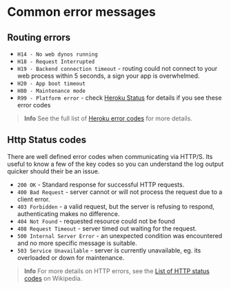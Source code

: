# Common error messages 

## Routing errors 
  * `H14 - No web dynos running`
  * `H18 - Request Interrupted`
  * `H19 - Backend connection timeout` - routing could not connect to your web process within 5 seconds, a sign your app is overwhelmed.
  * `H20 - App boot timeout` 
  * `H80 - Maintenance mode`
  * `R99 - Platform error` - check [Heroku Status](https://status.heroku.com) for details if you see these error codes

> **Info** See the full list of [Heroku error codes](https://devcenter.heroku.com/articles/error-codes) for more details.

## Http Status codes

  There are well defined error codes when communicating via HTTP/S.  Its useful to know a few of the key codes so you can understand the log output quicker should their be an issue.

  * `200 OK` - Standard response for successful HTTP requests. 
  * `400 Bad Request` - server cannot or will not process the request due to a client error.
  * `403 Forbidden` - a valid request, but the server is refusing to respond, authenticating makes no difference.
  * `404 Not Found` - requested resource could not be found
  * `408 Request Timeout` - server timed out waiting for the request.
  * `500 Internal Server Error` - an unexpected condition was encountered and no more specific message is suitable.
  * `503 Service Unavailable` - server is currently unavailable, eg. its overloaded or down for maintenance.

> **Info** For more details on HTTP errors, see the [List of HTTP status codes](http://en.wikipedia.org/wiki/List_of_HTTP_status_codes) on Wikipedia.
